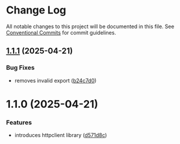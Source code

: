# Change Log

All notable changes to this project will be documented in this file.
See [Conventional Commits](https://conventionalcommits.org) for commit guidelines.

## [1.1.1](https://github.com/avanzu/node-packages/compare/@avanzu/http-client@1.1.0...@avanzu/http-client@1.1.1) (2025-04-21)


### Bug Fixes

* removes invalid export ([b24c7d0](https://github.com/avanzu/node-packages/commit/b24c7d00e73e65105ad2a3440f63cae1d097e7e7))





# 1.1.0 (2025-04-21)


### Features

* introduces httpclient library ([d571d8c](https://github.com/avanzu/node-packages/commit/d571d8c799b7e6b1d6d21468bdf76f58f837c093))
